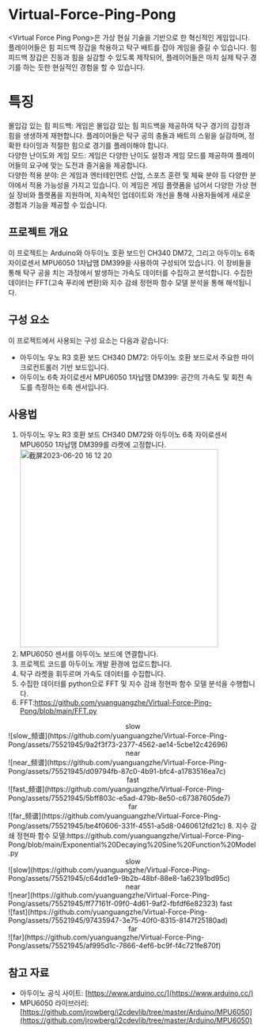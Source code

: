 # Virtual-Force-Ping-Pong
&lt;Virtual Force Ping Pong>은 가상 현실 기술을 기반으로 한 혁신적인 게임입니다. 플레이어들은 힘 피드백 장갑을 착용하고 탁구 배트를 잡아 게임을 즐길 수 있습니다. 힘 피드백 장갑은 진동과 힘을 실감할 수 있도록 제작되어, 플레이어들은 마치 실제 탁구 경기를 하는 듯한 현실적인 경험을 할 수 있습니다.

# 특징

몰입감 있는 힘 피드백: 게임은 몰입감 있는 힘 피드백을 제공하여 탁구 경기의 감정과 힘을 생생하게 재현합니다. 플레이어들은 탁구 공의 충돌과 배트의 스윙을 실감하며, 정확한 타이밍과 적절한 힘으로 경기를 플레이해야 합니다.<br>
다양한 난이도와 게임 모드: 게임은 다양한 난이도 설정과 게임 모드를 제공하여 플레이어들의 요구에 맞는 도전과 즐거움을 제공합니다.<br>
다양한 적용 분야: <Virtual Force Ping Pong>은 게임과 엔터테인먼트 산업, 스포츠 훈련 및 체육 분야 등 다양한 분야에서 적용 가능성을 가지고 있습니다. 이 게임은 게임 플랫폼을 넘어서 다양한 가상 현실 장비와 플랫폼을 지원하며, 지속적인 업데이트와 개선을 통해 사용자들에게 새로운 경험과 기능을 제공할 수 있습니다.<br>

## 프로젝트 개요

이 프로젝트는 Arduino와 아두이노 호환 보드인 CH340 DM72, 그리고 아두이노 6축 자이로센서 MPU6050 1자납땜 DM399을 사용하여 구성되어 있습니다. 이 장비들을 통해 탁구 공을 치는 과정에서 발생하는 가속도 데이터를 수집하고 분석합니다. 수집한 데이터는 FFT(고속 푸리에 변환)와 지수 감쇄 정현파 함수 모델 분석을 통해 해석됩니다.

## 구성 요소

이 프로젝트에서 사용되는 구성 요소는 다음과 같습니다:
- 아두이노 우노 R3 호환 보드 CH340 DM72: 아두이노 호환 보드로서 주요한 마이크로컨트롤러 기반 보드입니다.
- 아두이노 6축 자이로센서 MPU6050 1자납땜 DM399: 공간의 가속도 및 회전 속도를 측정하는 6축 센서입니다.

## 사용법

1. 아두이노 우노 R3 호환 보드 CH340 DM72와 아두이노 6축 자이로센서 MPU6050 1자납땜 DM399를 라켓에 고정합니다.
<img width="400" alt="截屏2023-06-20 16 12 20" src="https://github.com/yuanguangzhe/Virtual-Force-Ping-Pong/assets/75521945/ecabe9c6-e6d8-455f-a05d-654b71ec14bf"><br>
2. MPU6050 센서를 아두이노 보드에 연결합니다.
3. 프로젝트 코드를 아두이노 개발 환경에 업로드합니다.
4. 탁구 라켓을 휘두르며 가속도 데이터를 수집합니다.
5. 수집한 데이터를 python으로 FFT 및 지수 감쇄 정현파 함수 모델 분석을 수행합니다.
6. FFT:https://github.com/yuanguangzhe/Virtual-Force-Ping-Pong/blob/main/FFT.py<br>
<center>slow<br></center>
![slow_频谱](https://github.com/yuanguangzhe/Virtual-Force-Ping-Pong/assets/75521945/9a2f3f73-2377-4562-ae14-5cbe12c42696)
<center>near<br></center>
![near_频谱](https://github.com/yuanguangzhe/Virtual-Force-Ping-Pong/assets/75521945/d09794fb-87c0-4b91-bfc4-a1783516ea7c)
<center>fast<br></center>
![fast_频谱](https://github.com/yuanguangzhe/Virtual-Force-Ping-Pong/assets/75521945/5bff803c-e5ad-479b-8e50-c67387605de7)
<center>far<br></center>
![far_频谱](https://github.com/yuanguangzhe/Virtual-Force-Ping-Pong/assets/75521945/be4f0606-331f-4551-a5d8-0460612fd21c)
8. 지수 감쇄 정현파 함수 모델:https://github.com/yuanguangzhe/Virtual-Force-Ping-Pong/blob/main/Exponential%20Decaying%20Sine%20Function%20Model.py<br>
<center>slow<br></center>
![slow](https://github.com/yuanguangzhe/Virtual-Force-Ping-Pong/assets/75521945/c64dd1e9-9b2b-48bf-88e8-1a62391bd95c)
<center>near<br></center>
![near](https://github.com/yuanguangzhe/Virtual-Force-Ping-Pong/assets/75521945/ff77161f-09f0-4d61-9af2-fbfdf6e82323)
<cenetr>fast<br></cenetr>
![fast](https://github.com/yuanguangzhe/Virtual-Force-Ping-Pong/assets/75521945/97435947-3e75-40f0-8315-8147f25180ad)
<center>far<br></center>
![far](https://github.com/yuanguangzhe/Virtual-Force-Ping-Pong/assets/75521945/af995d1c-7866-4ef6-bc9f-f4c721fe870f)

## 참고 자료

- 아두이노 공식 사이트: [https://www.arduino.cc/](https://www.arduino.cc/)
- MPU6050 라이브러리: [https://github.com/jrowberg/i2cdevlib/tree/master/Arduino/MPU6050](https://github.com/jrowberg/i2cdevlib/tree/master/Arduino/MPU6050)

